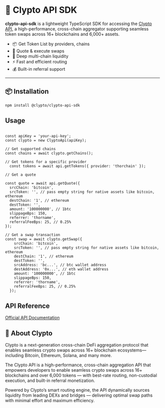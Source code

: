 # 🔗 Clypto API SDK

**clypto-api-sdk** is a lightweight TypeScript SDK for accessing the [Clypto API](https://api.clypto.com/docs), a high-performance, cross-chain aggregator supporting seamless token swaps across 16+ blockchains and 6,000+ assets.

- 📦 Get Token List by providers, chains
- 🚀 Quote & execute swaps
- 🔗 Deep multi-chain liquidity
- ⚡ Fast and efficient routing
- 💰 Built-in referral support

---

## 📦 Installation

```bash
npm install @clypto/clypto-api-sdk
```

## Usage

```import { ClyptoApi } from 'clypto-api-sdk';

const apiKey = 'your-api-key';
const clypto = new ClyptoApi(apiKey);

// Get supported chains
const chains = await clypto.getChains();

// Get tokens for a specific provider
  const tokens = await api.getTokens({ provider: 'thorchain' });

// Get a quote

const quote = await api.getQuote({
  srcChain: 'bitcoin',
  srcToken: '', // pass empty string for native assets like bitcoin, ethereum
  destChain: '1', // ethereum
  destToken: '',
  amount: '100000000', // 1btc
  slippageBps: 150,
  referrer: 'thorname',
  referralFeeBps: 25, // 0.25%
});

// Get a swap transaction
const swap = await clypto.getSwap({
    srcChain: 'bitcoin',
    srcToken: '', // pass empty string for native assets like bitcoin, ethereum
    destChain: '1', // ethereum
    destToken: '',
    srcAddress: 'bc...', // btc wallet address
    destAddress: '0x...', // eth wallet address
    amount: '100000000', // 1btc
    slippageBps: 150,
    referrer: 'thorname',
    referralFeeBps: 25, // 0.25%
  });
```

## API Reference

[Official API Documentation](https://api.clypto.com/docs)

## 🧠 About Clypto

Clypto is a next-generation cross-chain DeFi aggregation protocol that enables seamless crypto swaps across 16+ blockchain ecosystems—including Bitcoin, Ethereum, Solana, and many more.

The Clypto API is a high-performance, cross-chain aggregation API that empowers developers to enable seamless crypto swaps across 16+ blockchains and over 6,000 tokens — with best-rate routing, non-custodial execution, and built-in referral monetization.

Powered by Clypto’s smart routing engine, the API dynamically sources liquidity from leading DEXs and bridges — delivering optimal swap paths with minimal effort and maximum efficiency.
